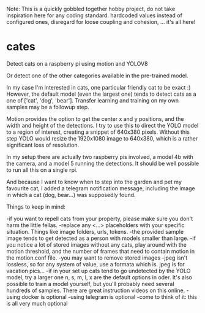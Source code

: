 Note: This is a quickly gobbled together hobby project, do not take inspiration here for any coding standard.
hardcoded values instead of configured ones, disregard for loose coupling and cohesion, ... it's all here!

# cates
Detect cats on a raspberry pi using motion and YOLOV8

Or detect one of the other categories available in the pre-trained model.

In my case I'm interested in cats, one particular friendly cat to be exact :)
However, the default model (even the largest one) tends to detect cats as a one of ['cat', 'dog', 'bear'].
Transfer learning and training on my own samples may be a followup step.


Motion provides the option to get the center x and y positions, and the width and height of the detections. 
I try to use this to direct the YOLO model to a region of interest, creating a snippet of 640x380 pixels.
Without this step YOLO would resize the 1920x1080 image to 640x380, which is a rather significant loss of resolution.

In my setup there are actually two raspberry pis involved, a model 4b with the camera, and a model 5 running the detections. It should be well possible to run all this on a single rpi. 

And because I want to know when to step into the garden and pet my favourite cat, I added a telegram notification message, including the image in which a cat (dog, bear...) was supposedly found.


Things to keep in mind:

-if you want to repell cats from your property, please make sure you don't harm the little fellas.
-replace any <...> placeholders with your specific situation. Things like image folders, urls, tokens.
-the provided sample image tends to get detected as a person with models smaller than large.
-if you notice a lot of stored images without any cats, play around with the motion threshold, and the number of frames that need to contain motion in the motion.conf file.
-you may want to remove stored images
-jpeg isn't lossless, so for any system of value, use a formata which is. jpeg is for vacation pics...
-if in your set up cats tend to go undetected by the YOLO model, try a larger one n, s, m, l, x are the default options in oder. It's also possible to train a model yourself, but you'll probably need several hundreds of samples. There are great instruction videos on this online.
-using docker is optional
-using telegram is optional
-come to think of it: this is all very much optional
